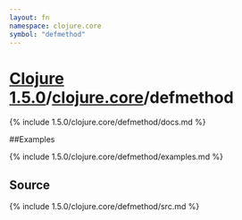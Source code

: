 ```yaml
---
layout: fn
namespace: clojure.core
symbol: "defmethod"
---
```


# [Clojure 1.5.0](../../)/[clojure.core](../)/defmethod

{% include 1.5.0/clojure.core/defmethod/docs.md %}

##Examples

{% include 1.5.0/clojure.core/defmethod/examples.md %}
## Source
{% include 1.5.0/clojure.core/defmethod/src.md %}


